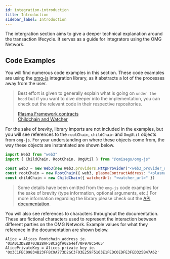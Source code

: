 ```yaml
---
id: integration-introduction
title: Introduction
sidebar_label: Introduction
---
```


The intergration section aims to give a deeper technical explanation around the transaction lifecycle. It serves as a guide for integrators using the OMG Network.

## Code Examples
You will find numerous code examples in this section. These code examples are using the [omg-js](https://github.com/omisego/omg-js) integration library, as it abstracts a lot of the processes away from the user. 

> Best effort is given to generally explain what is going on `under the hood` but if you want to dive deeper into the implementation, you can check out the relevant code in their respective repositories.
>
> [Plasma Framework contracts](https://github.com/omisego/plasma-contracts)  
> [Childchain and Watcher](https://github.com/omisego/elixir-omg)  

For the sake of brevity, library imports are not included in the examples, but you will see references to the `rootChain`, `childChain` and `OmgUtil` objects from `omg-js`. For your understanding on where these objects come from, the way these objects are instantiated are shown below.

```js
import Web3 from "web3"
import { ChildChain, RootChain, OmgUtil } from "@omisego/omg-js"

const web3 = new Web3(new Web3.providers.HttpProvider("<web3_provider_url>"))
const rootChain = new RootChain({ web3, plasmaContractAddress: "<plasma_framework_address>" })
const childChain = new ChildChain({ watcherUrl: "<watcher_url>" })
```

> Some details have been omitted from the `omg-js` code examples for the sake of brevity (type information, optional arguments, etc.) For more information regarding the library please check out the [API documentation](https://developer.omisego.co/omg-js/).

You will also see references to characters throughout the documentation. These are fictional characters used to represent the interaction between different parties on the OMG Network. Example values for what they reference in the documentation are shown below.

```text
Alice = Alices Rootchain address ie. '0xA013DEBD703B28AF58C2gfA0264ef70F978C5465'
AlicePrivateKey = Alices private key ie. '0x3C1FEC09834B23FFBC9A773D2GC3F03E259F5163E1FEDC0EDFE3FED325B47A62'
```
